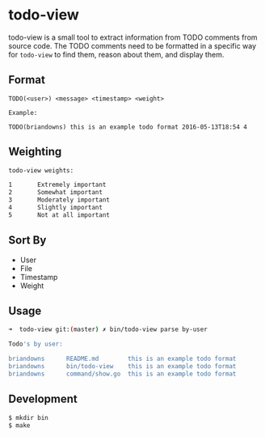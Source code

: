 # todo-view

todo-view is a small tool to extract information from TODO comments from source code.  The TODO comments need to be formatted in a specific way for `todo-view` to find them, reason about them, and display them.

## Format

```
TODO(<user>) <message> <timestamp> <weight>

Example:

TODO(briandowns) this is an example todo format 2016-05-13T18:54 4
```

## Weighting

```sh
todo-view weights:

1       Extremely important
2       Somewhat important
3       Moderately important
4       Slightly important
5       Not at all important
```

## Sort By

* User
* File
* Timestamp
* Weight

## Usage

```sh
➜  todo-view git:(master) ✗ bin/todo-view parse by-user

Todo's by user:

briandowns      README.md        this is an example todo format         2016-05-13 18:54:00 +0000 UTC   4
briandowns      bin/todo-view    this is an example todo format         2016-05-13 18:54:00 +0000 UTC   4
briandowns      command/show.go  this is an example todo format         2016-05-13 18:54:00 +0000 UTC   4 
```

## Development

```sh
$ mkdir bin
$ make
```
